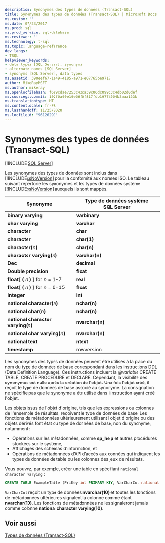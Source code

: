 ```yaml
---
description: Synonymes des types de données (Transact-SQL)
title: Synonymes des types de données (Transact-SQL) | Microsoft Docs
ms.custom: ''
ms.date: 07/23/2017
ms.prod: sql
ms.prod_service: sql-database
ms.reviewer: ''
ms.technology: t-sql
ms.topic: language-reference
dev_langs:
- TSQL
helpviewer_keywords:
- data types [SQL Server], synonyms
- alternate names [SQL Server]
- synonyms [SQL Server], data types
ms.assetid: 390eef67-1a49-4185-a971-e07765be9717
author: MikeRayMSFT
ms.author: mikeray
ms.openlocfilehash: f689cdae7253c43ca39c06dc09953c4db02d0def
ms.sourcegitcommit: 192f6a99e19e66f0f817fdb1977f564b2aaa133b
ms.translationtype: HT
ms.contentlocale: fr-FR
ms.lasthandoff: 11/25/2020
ms.locfileid: "96126291"
---
```

# <a name="data-type-synonyms-transact-sql"></a>Synonymes des types de données (Transact-SQL)
[!INCLUDE [SQL Server](../../includes/applies-to-version/sqlserver.md)]

Les synonymes des types de données sont inclus dans [!INCLUDE[ssNoVersion](../../includes/ssnoversion-md.md)] pour la conformité aux normes ISO. Le tableau suivant répertorie les synonymes et les types de données système [!INCLUDE[ssNoVersion](../../includes/ssnoversion-md.md)] auxquels ils sont mappés.
  
|Synonyme|Type de données système SQL Server|  
|---|---|
|**binary varying**|**varbinary**|  
|**char varying**|**varchar**|  
|**character**|**char**|  
|**character**|**char(1)**|  
|**character(**_n_**)**|**char(n)**|  
|**character varying(**_n_**)**|**varchar(n)**|  
|**Dec**|**decimal**|  
|**Double precision**|**float**|  
|**float**[ **(** _n_ **)** ] for _n_ = 1-7|**real**|  
|**float**[ **(** _n_ **)** ] for _n_ = 8-15|**float**|  
|**integer**|**int**|  
|**national character(**_n_**)**|**nchar(n)**|  
|**national char(**_n_**)**|**nchar(n)**|  
|**national character varying(**_n_**)**|**nvarchar(n)**|  
|**national char varying(**_n_**)**|**nvarchar(n)**|  
|**national text**|**ntext**|  
|**timestamp**|rowversion|  
  
Les synonymes des types de données peuvent être utilisés à la place du nom du type de données de base correspondant dans les instructions DDL (Data Definition Language). Ces instructions incluent la *\@variable* CREATE TABLE, CREATE PROCEDURE et DECLARE. Cependant, la visibilité des synonymes est nulle après la création de l'objet. Une fois l'objet créé, il reçoit le type de données de base associé au synonyme. La consignation ne spécifie pas que le synonyme a été utilisé dans l'instruction ayant créé l'objet.
  
Les objets issus de l'objet d'origine, tels que les expressions ou colonnes de l'ensemble de résultats, reçoivent le type de données de base. Les fonctions de métadonnées ultérieurement utilisant l'objet d'origine ou des objets dérivés font état du type de données de base, non du synonyme, notamment :

* Opérations sur les métadonnées, comme **sp_help** et autres procédures stockées sur le système,
* Affichages des schémas d'information, et
* Opérations de métadonnées d’API d’accès aux données qui indiquent les types de données de table ou les colonnes des jeux de résultats.
  
Vous pouvez, par exemple, créer une table en spécifiant `national character varying` :
  
```sql
CREATE TABLE ExampleTable (PriKey int PRIMARY KEY, VarCharCol national character varying(10))  
```  
  
`VarCharCol` reçoit un type de données **nvarchar(10)** et toutes les fonctions de métadonnées ultérieures signalent la colonne comme étant **nvarchar(10)**. Les fonctions de métadonnées ne les signaleront jamais comme colonne **national character varying(10)**.
  
## <a name="see-also"></a>Voir aussi
[Types de données &#40;Transact-SQL&#41;](../../t-sql/data-types/data-types-transact-sql.md)
  
  
